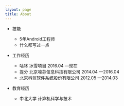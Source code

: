 ```yaml
---
layout: page
title: About
---
```


* 技能
	* 5年Android工程师
	* 什么都写过一点

* 工作经历	
	* 咕咚 冰雪项目 2016.04 —现在
	* 提分 北京啼芬信息科技有限公司 2014.04 —2016.04
	* 北京科蓝软件系统股份有限公司 2012.05 —2014.03

* 教育经历
	* 中北大学 计算机科学与技术
